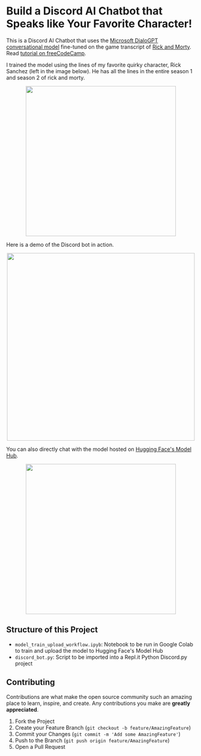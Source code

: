 # Build a Discord AI Chatbot that Speaks like Your Favorite Character!

This is a Discord AI Chatbot that uses the [Microsoft DialoGPT conversational model](https://huggingface.co/microsoft/DialoGPT-medium) fine-tuned on the game transcript of [Rick and Morty](https://en.wikipedia.org/wiki/Rick_and_Morty). Read [tutorial on freeCodeCamp](https://www.freecodecamp.org/news/discord-ai-chatbot/).

I trained the model using the lines of my favorite quirky character, Rick Sanchez (left in the image below). He has all the lines in the entire season 1 and season 2 of rick and morty.

<div align="center">
<img src="https://www.nme.com/wp-content/uploads/2020/04/rick-and-morty-season-4-696x443.jpg" width=400 ><br>
</div>

Here is a demo of the Discord bot in action.

<div align="center">
<img src="https://github.com/RuolinZheng08/twewy-discord-chatbot/blob/main/gif-demo/discord.gif" width=500><br>
</div>

You can also directly chat with the model hosted on [Hugging Face's Model Hub](https://huggingface.co/r3dhummingbird/DialoGPT-medium-joshua).


<div align="center">
<img src="https://github.com/RuolinZheng08/twewy-discord-chatbot/blob/main/gif-demo/huggingface.gif" width=400><br>
</div>

## Structure of this Project

- `model_train_upload_workflow.ipyb`: Notebook to be run in Google Colab to train and upload the model to Hugging Face's Model Hub
- `discord_bot.py`: Script to be imported into a Repl.it Python Discord.py project


## Contributing

Contributions are what make the open source community such an amazing place to learn, inspire, and create. Any contributions you make are **greatly appreciated**.

1. Fork the Project
2. Create your Feature Branch (`git checkout -b feature/AmazingFeature`)
3. Commit your Changes (`git commit -m 'Add some AmazingFeature'`)
4. Push to the Branch (`git push origin feature/AmazingFeature`)
5. Open a Pull Request

